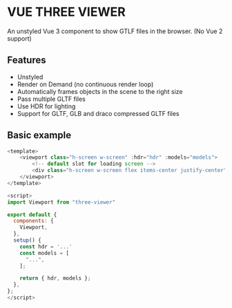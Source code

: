 # VUE THREE VIEWER

An unstyled Vue 3 component to show GTLF files in the browser. (No Vue 2 support)

## Features

- Unstyled
- Render on Demand (no continuous render loop)
- Automatically frames objects in the scene to the right size
- Pass multiple GLTF files
- Use HDR for lighting
- Support for GLTF, GLB and draco compressed GLTF files

## Basic example

```js
<template>
    <viewport class="h-screen w-screen" :hdr="hdr" :models="models">
        <!-- default slot for loading screen -->
        <div class="h-screen w-screen flex items-center justify-center">loading...</div>
    </viewport>
</template>

<script>
import Viewport from "three-viewer"

export default {
  components: {
    Viewport,
  },
  setup() {
    const hdr = '...'
    const models = [
      "...", 
    ];

    return { hdr, models };
  },
};
</script>

```